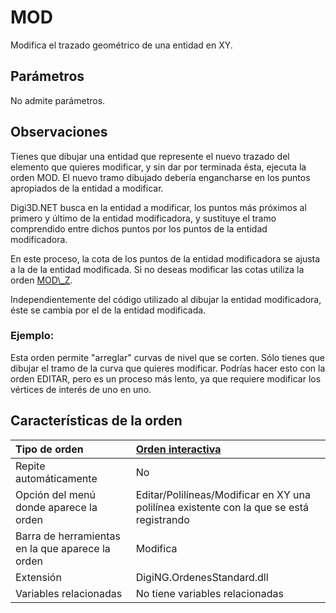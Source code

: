 # MOD

Modifica el trazado geométrico de una entidad en XY.

## Parámetros

No admite parámetros.

## Observaciones

Tienes que dibujar una entidad que represente el nuevo trazado del elemento que quieres modificar, y sin dar por terminada ésta, ejecuta la orden MOD. El nuevo tramo dibujado debería engancharse en los puntos apropiados de la entidad a modificar.

Digi3D.NET busca en la entidad a modificar, los puntos más próximos al primero y último de la entidad modificadora, y sustituye el tramo comprendido entre dichos puntos por los puntos de la entidad modificadora.

En este proceso, la cota de los puntos de la entidad modificadora se ajusta a la de la entidad modificada. Si no deseas modificar las cotas utiliza la orden [MOD\\_Z](/digi3d-net/referencia/ventana-de-dibujo/ordenes/m/mod-z.md).

Independientemente del código utilizado al dibujar la entidad modificadora, éste se cambia por el de la entidad modificada.

### Ejemplo:

Esta orden permite "arreglar" curvas de nivel que se corten. Sólo tienes que dibujar el tramo de la curva que quieres modificar. Podrías hacer esto con la orden EDITAR, pero es un proceso más lento, ya que requiere modificar los vértices de interés de uno en uno.

## Características de la orden

| Tipo de orden | [Orden interactiva](mod.md) |
| :--- | :--- |
| Repite automáticamente | No |
| Opción del menú donde aparece la orden | Editar/Polilíneas/Modificar en XY una polilínea existente con la que se está registrando |
| Barra de herramientas en la que aparece la orden | Modifica |
| Extensión | DigiNG.OrdenesStandard.dll |
| Variables relacionadas | No tiene variables relacionadas |

